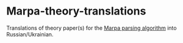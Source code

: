 ﻿# Marpa-theory-translations
Translations of theory paper(s) for the [Marpa parsing algorithm](https://github.com/jeffreykegler/Marpa-theory) into Russian/Ukrainian.

